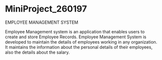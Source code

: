 # MiniProject_260197

EMPLOYEE MANAGEMENT SYSTEM

Employee Management system is an application that enables users to create and store Employee Records.
Employee Management System is developed to maintain the details of employees working in any organization. It maintains the information about the personal
details of their employees, also the details about the salary.
